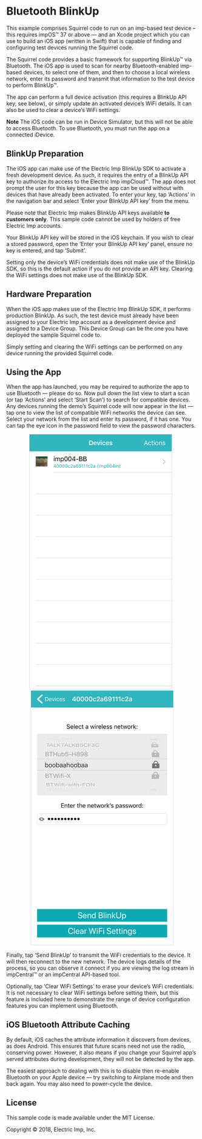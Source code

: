 # Bluetooth BlinkUp #

This example comprises Squirrel code to run on an imp-based test device – this requires impOS™ 37 or above — and an Xcode project which you can use to build an iOS app (written in Swift) that is capable of finding and configuring test devices running the Squirrel code.

The Squirrel code provides a basic framework for supporting BlinkUp™ via Bluetooth. The iOS app is used to scan for nearby Bluetooth-enabled imp-based devices, to select one of them, and then to choose a local wireless network, enter its password and transmit that information to the test device to perform BlinkUp™.

The app can perform a full device activation (this requires a BlinkUp API key, see below), or simply update an activated device’s WiFi details. It can also be used to clear a device’s WiFi settings.

**Note** The iOS code can be run in Device Simulator, but this will not be able to access Bluetooth. To use Bluetooth, you must run the app on a connected iDevice.

## BlinkUp Preparation ##

The iOS app can make use of the Electric Imp BlinkUp SDK to activate a fresh development device. As such, it requires the entry of a BlinkUp API key to authorize its access to the Electric Imp impCloud™. The app does not prompt the user for this key because the app can be used without with devices that have already been activated. To enter your key, tap ‘Actions’ in the navigation bar and select ‘Enter your BlinkUp API key’ from the menu.

Please note that Electric Imp makes BlinkUp API keys available **to customers only**. This sample code cannot be used by holders of free Electric Imp accounts.

Your BlinkUp API key will be stored in the iOS keychain. If you wish to clear a stored password, open the ‘Enter your BlinkUp API key’ panel, ensure no key is entered, and tap ‘Submit’.

Setting only the device’s WiFi credentials does not make use of the BlinkUp SDK, so this is the default action if you do not provide an API key. Clearing the WiFi settings does not make use of the BlinkUp SDK.

## Hardware Preparation ##

When the iOS app makes use of the Electric Imp BlinkUp SDK, it performs production BlinkUp. As such, the test device must already have been assigned to your Electric Imp account as a development device and assigned to a Device Group. This Device Group can be the one you have deployed the sample Squirrel code to.

Simply setting and clearing the WiFi settings can be performed on any device running the provided Squirrel code.

## Using the App ##

When the app has launched, you may be required to authorize the app to use Bluetooth — please do so. Now pull down the list view to start a scan (or tap ‘Actions’ and select ‘Start Scan’) to search for compatible devices. Any devices running the demo’s Squirrel code will now appear in the list — tap one to view the list of compatible WiFi networks the device can see. Select your network from the list and enter its password, if it has one. You can tap the eye icon in the password field to view the password characters.

<p align="center"><img src="images/01.png" width="375" style="border: 1px solid #DDDDDD" >&nbsp;&nbsp;<img src="images/02.png" width="375" style="border: 1px solid #DDDDDD"></p>

Finally, tap ‘Send BlinkUp’ to transmit the WiFi credentials to the device. It will then reconnect to the new network. The device logs details of the process, so you can observe it connect if you are viewing the log stream in impCentral™ or an impCentral API-based tool.

Optionally, tap ‘Clear WiFi Settings’ to erase your device’s WiFi credentials. It is not necessary to clear WiFi settings before setting them, but this feature is included here to demonstrate the range of device configuration features you can implement using Bluetooth.

## iOS Bluetooth Attribute Caching ##

By default, iOS caches the attribute information it discovers from devices, as does Android. This ensures that future scans need not use the radio, conserving power. However, it also means if you change your Squirrel app’s served attributes during development, they will not be detected by the app.

The easiest approach to dealing with this is to disable then re-enable Bluetooth on your Apple device — try switching to Airplane mode and then back again. You may also need to power-cycle the device.

## License ##

This sample code is made available under the MIT License.

Copyright © 2018, Electric Imp, Inc.

